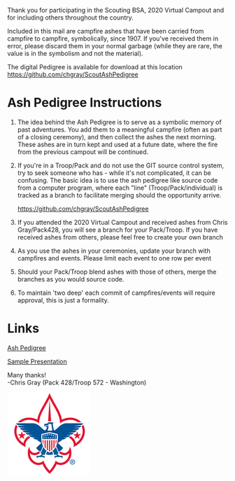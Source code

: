 Thank you for participating in the Scouting BSA, 2020 Virtual Campout and for including others throughout the country.  

Included in this mail are campfire ashes that have been carried from campfire to campfire, symbolically, since 1907.  If you've received them in error, please discard them in your normal garbage (while they are rare, the value is in the symbolism and not the material).

The digital Pedigree is available for download at this location https://github.com/chgray/ScoutAshPedigree

# Ash Pedigree Instructions
1. The idea behind the Ash Pedigree is to serve as a symbolic memory of past adventures.  You add them to a meaningful campfire (often as part of a closing ceremony), and then collect the ashes the next morning.  These ashes are in turn kept and used at a future date, where the fire from the previous campout will be continued.

2. If you're in a Troop/Pack and do not use the GIT source control system, try to seek someone who has - while it's not complicated, it can be confusing.  The basic idea is to use the ash pedigree like source code from a computer program,  where each "line" (Troop/Pack/individual) is tracked as a branch to facilitate merging should the opportunity arrive.  

    https://github.com/chgray/ScoutAshPedigree

3. If you attended the 2020 Virtual Campout and received ashes from Chris Gray/Pack428, you will see a branch for your Pack/Troop.  If you have received ashes from others, please feel free to create your own branch

4. As you use the ashes in your ceremonies, update your branch with campfires and events. Please limit each event to one row per event

5. Should your Pack/Troop blend ashes with those of others, merge the branches as you would source code.

6. To maintain 'two deep' each commit of campfires/events will require approval,  this is just a formality.


# Links
[Ash Pedigree][1]

  [1]: AshPedigree.md

[Sample Presentation][1]

  [1]: AshPresentation.md



Many thanks!  
-Chris Gray (Pack 428/Troop 572 - Washington)


![](FleurDeLis_small-Logo-BC.png)